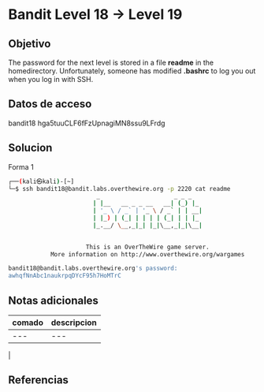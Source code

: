 # Bandit Level 18 → Level 19


## Objetivo

The password for the next level is stored in a file **readme** in the homedirectory. Unfortunately, someone has modified **.bashrc** to log you out when you log in with SSH.

## Datos de acceso

bandit18
hga5tuuCLF6fFzUpnagiMN8ssu9LFrdg



## Solucion
Forma 1
``` bash 
┌──(kali㉿kali)-[~]
└─$ ssh bandit18@bandit.labs.overthewire.org -p 2220 cat readme 
                         _                     _ _ _   
                        | |__   __ _ _ __   __| (_) |_ 
                        | '_ \ / _` | '_ \ / _` | | __|
                        | |_) | (_| | | | | (_| | | |_ 
                        |_.__/ \__,_|_| |_|\__,_|_|\__|
                                                       

                      This is an OverTheWire game server. 
            More information on http://www.overthewire.org/wargames

bandit18@bandit.labs.overthewire.org's password: 
awhqfNnAbc1naukrpqDYcF95h7HoMTrC

```


## Notas adicionales

| comado | descripcion |
|----------|-------------|
| ---| ---
|

## Referencias